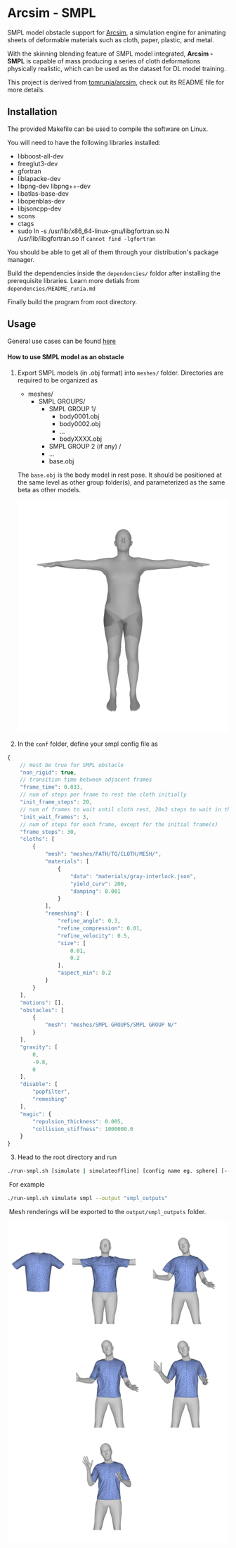 # Arcsim - SMPL
SMPL model obstacle support for [Arcsim](http://graphics.berkeley.edu/resources/ARCSim/), a simulation engine for animating sheets of deformable materials such as cloth, paper, plastic, and metal.

With the skinning blending feature of SMPL model integrated, **Arcsim - SMPL** is capable of mass producing a series of cloth deformations physically realistic, which can be used as the dataset for DL model training.

This project is derived from [tomrunia/arcsim](https://github.com/tomrunia/arcsim), check out its README file for more details.

## Installation

The provided Makefile can be used to compile the software on Linux.

You will need to have the following libraries installed:

* libboost-all-dev
* freeglut3-dev
* gfortran
* liblapacke-dev
* libpng-dev libpng++-dev
* libatlas-base-dev
* libopenblas-dev
* libjsoncpp-dev
* scons
* ctags
* sudo ln -s /usr/lib/x86_64-linux-gnu/libgfortran.so.N /usr/lib/libgfortran.so if `cannot find -lgfortran`

You should be able to get all of them through your distribution's package manager.

Build the dependencies inside the `dependencies/` foldor after installing the prerequisite libraries. Learn more detials from `dependencies/README_runia.md`

Finally build the program from root directory.

## Usage

General use cases can be found [here](https://github.com/McDo/arcsim-smpl/blob/main/README_tomrunia)

#### How to use SMPL model as an obstacle

1. Export SMPL models (in .obj format) into `meshes/` folder. Directories are required to be organized as

   - meshes/
     -  SMPL GROUPS/
        - SMPL GROUP 1/
            - body0001.obj
            - body0002.obj
            - ...
            - bodyXXXX.obj
        - SMPL GROUP 2 (if any) /
        - ...
        - base.obj

   The `base.obj` is the body model in rest pose. It should be positioned at the same level as other group folder(s), and parameterized as the same beta as other models.

   <img alt="rest pose" src="./imgs/rest.jpg" width="600"/><br />

2. In the `conf` folder, define your smpl config file as

```javascript
{
    // must be true for SMPL obstacle
    "non_rigid": true,
    // transition time between adjacent frames
    "frame_time": 0.033, 
    // num of steps per frame to rest the cloth initially
    "init_frame_steps": 20, 
    // num of frames to wait until cloth rest, 20x3 steps to wait in this case
    "init_wait_frames": 3, 
    // num of steps for each frame, except for the initial frame(s)
    "frame_steps": 30,
    "cloths": [
        {
            "mesh": "meshes/PATH/TO/CLOTH/MESH/",
            "materials": [
                {
                    "data": "materials/gray-interlock.json",
                    "yield_curv": 200,
                    "damping": 0.001
                }
            ],
            "remeshing": {
                "refine_angle": 0.3,
                "refine_compression": 0.01,
                "refine_velocity": 0.5,
                "size": [
                    0.01,
                    0.2
                ],
                "aspect_min": 0.2
            }
        }
    ],
    "motions": [],
    "obstacles": [
        {
            "mesh": "meshes/SMPL GROUPS/SMPL GROUP N/"
        }
    ],
    "gravity": [
        0,
        -9.8,
        0
    ],
    "disable": [
        "popfilter",
        "remeshing"
    ],
    "magic": {
        "repulsion_thickness": 0.005,
        "collision_stiffness": 1000000.0
    }
}
```

3. Head to the root directory and run

```bash
./run-smpl.sh [simulate | simulateoffline] [config name eg. sphere] [--output FOLDER NAME]
```

​	For example

```bash
./run-smpl.sh simulate smpl --output "smpl_outputs"
```

​	Mesh renderings will be exported to the `output/smpl_outputs` folder.

<img alt="result" src="./imgs/result.jpg" width="800"/><br />